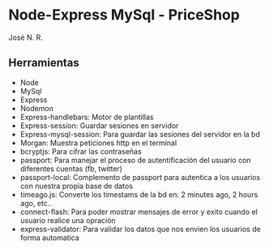 # Node-Express MySql - PriceShop

José N. R.

## Herramientas

- Node
- MySql
- Express
- Nodemon
- Express-handlebars: Motor de plantillas
- Express-session: Guardar sesiones en servidor
- Express-mysql-session: Para guardar las sesiones del servidor en la bd
- Morgan: Muestra peticiones http en el terminal
- bcryptjs: Para cifrar las contraseñas
- passport: Para manejar el proceso de autentificación del usuario con diferentes cuentas (fb, twitter)
- passport-local: Complemento de passport para autentica a los usuarios con nuestra propia base de datos
- timeago.js: Converte los timestams de la bd en: 2 minutes ago, 2 hours ago, etc..
- connect-flash: Para poder mostrar mensajes de error y exito cuando el usuario realice una opración
- express-validator: Para validar los datos que nos envien los usuarios de forma automatica
